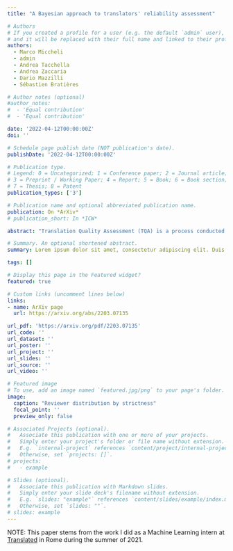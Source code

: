 ```yaml
---
title: "A Bayesian approach to translators' reliability assessment"

# Authors
# If you created a profile for a user (e.g. the default `admin` user), write the username (folder name) here
# and it will be replaced with their full name and linked to their profile.
authors:
  - Marco Miccheli
  - admin
  - Andrea Tacchella
  - Andrea Zaccaria
  - Dario Mazzilli
  - Sébastien Bratières

# Author notes (optional)
#author_notes:
#  - 'Equal contribution'
#  - 'Equal contribution'

date: '2022-04-12T00:00:00Z'
doi: ''

# Schedule page publish date (NOT publication's date).
publishDate: '2022-04-12T00:00:00Z'

# Publication type.
# Legend: 0 = Uncategorized; 1 = Conference paper; 2 = Journal article;
# 3 = Preprint / Working Paper; 4 = Report; 5 = Book; 6 = Book section;
# 7 = Thesis; 8 = Patent
publication_types: ['3']

# Publication name and optional abbreviated publication name.
publication: On *ArXiv*
# publication_short: In *ICW*

abstract: "Translation Quality Assessment (TQA) is a process conducted by human translators and is widely used, both for estimating the performance of (increasingly used) Machine Translation, and for finding an agreement between translation providers and their customers. While translation scholars are aware of the importance of having a reliable way to conduct the TQA process, it seems that there is limited literature that tackles the issue of reliability with a quantitative approach. In this work, we consider the TQA as a complex process from the point of view of physics of complex systems and approach the reliability issue from the Bayesian paradigm. Using a dataset of translation quality evaluations (in the form of error annotations), produced entirely by the Professional Translation Service Provider Translated SRL, we compare two Bayesian models that parameterise the following features involved in the TQA process: the translation difficulty, the characteristics of the translators involved in producing the translation, and of those assessing its quality - the reviewers. We validate the models in an unsupervised setting and show that it is possible to get meaningful insights into translators even with just one review per translation; subsequently, we extract information like translators’ skills and reviewers’ strictness, as well as their consistency in their respective roles. Using this, we show that the reliability of reviewers cannot be taken for granted even in the case of expert translators: a translator’s expertise can induce a cognitive bias when reviewing a translation produced by another translator. The most expert translators, however, are characterised by the highest level of consistency, both in translating and in assessing the translation quality."

# Summary. An optional shortened abstract.
summary: Lorem ipsum dolor sit amet, consectetur adipiscing elit. Duis posuere tellus ac convallis placerat. Proin tincidunt magna sed ex sollicitudin condimentum.

tags: []

# Display this page in the Featured widget?
featured: true

# Custom links (uncomment lines below)
links:
- name: ArXiv page
  url: https://arxiv.org/abs/2203.07135

url_pdf: 'https://arxiv.org/pdf/2203.07135'
url_code: ''
url_dataset: ''
url_poster: ''
url_project: ''
url_slides: ''
url_source: ''
url_video: ''

# Featured image
# To use, add an image named `featured.jpg/png` to your page's folder.
image:
  caption: "Reviewer distribution by strictness"
  focal_point: ''
  preview_only: false

# Associated Projects (optional).
#   Associate this publication with one or more of your projects.
#   Simply enter your project's folder or file name without extension.
#   E.g. `internal-project` references `content/project/internal-project/index.md`.
#   Otherwise, set `projects: []`.
# projects:
#   - example

# Slides (optional).
#   Associate this publication with Markdown slides.
#   Simply enter your slide deck's filename without extension.
#   E.g. `slides: "example"` references `content/slides/example/index.md`.
#   Otherwise, set `slides: ""`.
# slides: example
---
```



NOTE: This paper stems from the work I did as a Machine Learning intern at [Translated](https://www.google.com/search?channel=fs&q=translated+srl)
in Rome during the summer of 2021.
